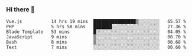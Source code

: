 ### Hi there 👋

<!--START_SECTION:waka-->

```text
Vue.js           14 hrs 19 mins  ████████████████▒░░░░░░░░   65.57 %
PHP              5 hrs 58 mins   ███████░░░░░░░░░░░░░░░░░░   27.36 %
Blade Template   53 mins         █░░░░░░░░░░░░░░░░░░░░░░░░   04.05 %
JavaScript       9 mins          ▒░░░░░░░░░░░░░░░░░░░░░░░░   00.70 %
Bash             8 mins          ▒░░░░░░░░░░░░░░░░░░░░░░░░   00.68 %
Text             7 mins          ░░░░░░░░░░░░░░░░░░░░░░░░░   00.60 %
```

<!--END_SECTION:waka-->

<!--
**Jonas-VanHaeken/Jonas-VanHaeken** is a ✨ _special_ ✨ repository because its `README.md` (this file) appears on your GitHub profile.

Here are some ideas to get you started:

- 🔭 I’m currently working on ...
- 🌱 I’m currently learning ...
- 👯 I’m looking to collaborate on ...
- 🤔 I’m looking for help with ...
- 💬 Ask me about ...
- 📫 How to reach me: ...
- 😄 Pronouns: ...
- ⚡ Fun fact: ...
-->
